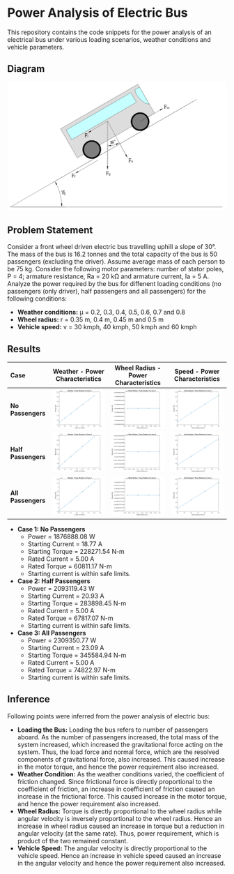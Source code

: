 # Power Analysis of Electric Bus
This repository contains the code snippets for the power analysis of an electrical bus under various loading scenarios, weather conditions and vehicle parameters.

## Diagram
![Free-Body Diagram](Free_Body_Diagram.png)

## Problem Statement
Consider a front wheel driven electric bus travelling uphill a slope of 30&deg;. The mass of the bus is 16.2 tonnes and the total capacity of the bus is 50 passengers (excluding the driver). Assume average mass of each person to be 75 kg. Consider the following motor parameters: number of stator poles, P = 4; armature resistance, Ra = 20 k&ohm; and armature current, Ia = 5 A. Analyze the power required by the bus for diffenent loading conditions (no passengers (only driver), half passengers and all passengers) for the following conditions:
* **Weather conditions:** &mu; = 0.2, 0.3, 0.4, 0.5, 0.6, 0.7 and 0.8
* **Wheel radius:** r = 0.35 m, 0.4 m, 0.45 m and 0.5 m
* **Vehicle speed:** v = 30 kmph, 40 kmph, 50 kmph and 60 kmph

## Results

| **Case** | **Weather - Power Characteristics** | **Wheel Radius - Power Characteristics** | **Speed - Power Characteristics** |
| :------------------ | :------------------: | :------------------: | :------------------: |
| **No Passengers**   | ![Weather Power Characteristics](/Results/Case_1_Weather_Power_Characteristics.png) | ![Wheel Radius Power Characteristics](/Results/Case_1_Wheel_Radius_Power_Characteristics.png) | ![Speed Power Characteristics](/Results/Case_1_Speed_Power_Characteristics.png) |
| **Half Passengers** | ![Weather Power Characteristics](/Results/Case_2_Weather_Power_Characteristics.png) | ![Wheel Radius Power Characteristics](/Results/Case_2_Wheel_Radius_Power_Characteristics.png) | ![Speed Power Characteristics](/Results/Case_1_Speed_Power_Characteristics.png) |
| **All Passengers**  | ![Weather Power Characteristics](/Results/Case_3_Weather_Power_Characteristics.png) | ![Wheel Radius Power Characteristics](/Results/Case_3_Wheel_Radius_Power_Characteristics.png) | ![Speed Power Characteristics](/Results/Case_1_Speed_Power_Characteristics.png) |

* **Case 1: No Passengers**
  * Power = 1876888.08 W
  * Starting Current = 18.77 A
  * Starting Torque = 228271.54 N-m
  * Rated Current = 5.00 A
  * Rated Torque = 60811.17 N-m
  * Starting current is within safe limits.
* **Case 2: Half Passengers**
  * Power = 2093119.43 W
  * Starting Current = 20.93 A
  * Starting Torque = 283898.45 N-m
  * Rated Current = 5.00 A
  * Rated Torque = 67817.07 N-m
  * Starting current is within safe limits.
* **Case 3: All Passengers**
  * Power = 2309350.77 W
  * Starting Current = 23.09 A
  * Starting Torque = 345584.94 N-m
  * Rated Current = 5.00 A
  * Rated Torque = 74822.97 N-m
  * Starting current is within safe limits.

## Inference
Following points were inferred from the power analysis of electric bus:
* **Loading the Bus:** Loading the bus refers to number of passengers aboard. As the number of passengers increased, the total mass of the system increased, which increased the gravitational force acting on the system. Thus, the load force and normal force, which are the resolved components of gravitational force, also increased. This caused increase in the motor torque, and hence the power requirement also increased.
* **Weather Condition:** As the weather conditions varied, the coefficient of friction changed. Since frictional force is directly proportional to the coefficient of friction, an increase in coefficient of friction caused an increase in the frictional force. This caused increase in the motor torque, and hence the power requirement also increased.
* **Wheel Radius:** Torque is directly proportional to the wheel radius while angular velocity is inversely proportional to the wheel radius. Hence an increase in wheel radius caused an increase in torque but a reduction in angular velocity (at the same rate). Thus, power requirement, which is product of the two remained constant.
* **Vehicle Speed:** The angular velocity is directly proportional to the vehicle speed. Hence an increase in vehicle speed caused an increase in the angular velocity and hence the power requirement also increased.
